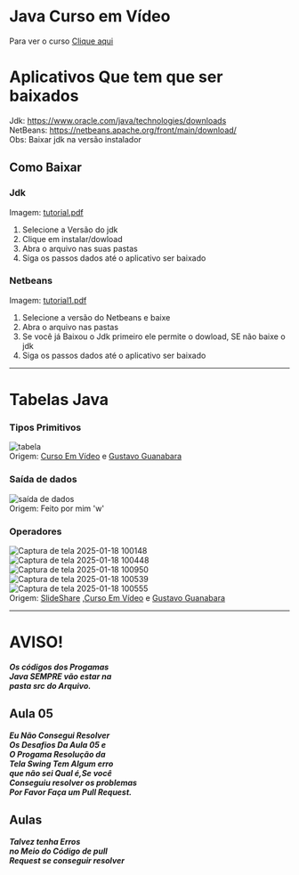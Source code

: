 # Java Curso em Vídeo
Para ver o curso  [Clique aqui](https://www.youtube.com/watch?v=ZBKxhnqX-Q0&list=PLHz_AreHm4dkI2ZdjTwZA4mPMxWTfNSpR)
# Aplicativos Que tem que ser baixados
Jdk: https://www.oracle.com/java/technologies/downloads  
NetBeans: https://netbeans.apache.org/front/main/download/  
Obs: Baixar jdk na versão instalador
## Como Baixar
### Jdk  
Imagem:
[tutorial.pdf](https://github.com/user-attachments/files/18377223/tutorial.pdf)
1. Selecione a Versão do jdk
2. Clique em instalar/dowload
3. Abra o arquivo nas suas pastas
4. Siga os passos dados até o aplicativo ser baixado
### Netbeans
Imagem:
[tutorial1.pdf](https://github.com/user-attachments/files/18377309/tutorial1.pdf)
1. Selecione a versão do Netbeans e baixe
2. Abra o arquivo nas pastas
3. Se você já Baixou o Jdk primeiro ele permite o dowload, SE não baixe o jdk
4. Siga os passos dados até o aplicativo ser baixado
____
# Tabelas Java
### Tipos Primitivos
![tabela](https://github.com/user-attachments/assets/975ff03f-06ae-43d1-9313-b58e1518b41f)  
Origem: [Curso Em Vídeo](https://www.cursoemvideo.com/) e [Gustavo Guanabara](https://github.com/gustavoguanabara) 
### Saída de dados
![saída de dados](https://github.com/user-attachments/assets/7cc6fca1-7f6a-4598-b296-71ffee9bb6b5)  
Origem: Feito por mim 'w'
### Operadores
![Captura de tela 2025-01-18 100148](https://github.com/user-attachments/assets/6b126ccb-0256-4ebc-a96c-a9ae816f916e)  
![Captura de tela 2025-01-18 100448](https://github.com/user-attachments/assets/fc3aef14-edb8-4906-9375-b172c26f0c58) 
![Captura de tela 2025-01-18 100950](https://github.com/user-attachments/assets/ae50b98e-fc90-4f74-b015-21c8bb8c0c2f)
![Captura de tela 2025-01-18 100539](https://github.com/user-attachments/assets/d900cc03-c91c-44c4-87ba-db49eefae4db)  
![Captura de tela 2025-01-18 100555](https://github.com/user-attachments/assets/f39e65f8-3658-491d-ad7e-c57995bfb1b7)  
Origem: [SlideShare](https://pt.slideshare.net/slideshow/curso-de-java-07-operadores/46916976) ,[Curso Em Vídeo](https://www.cursoemvideo.com/) e [Gustavo Guanabara](https://github.com/gustavoguanabara) 
____
# AVISO!
***Os códigos dos Progamas  
Java SEMPRE vão estar na  
pasta src do Arquivo.***
## Aula 05
***Eu Não Consegui Resolver   
Os Desafios Da Aula 05 e   
O Progama Resolução da   
Tela Swing Tem Algum erro    
que não sei Qual é,Se você  
Conseguiu resolver os problemas    
Por Favor Faça um Pull Request.***
## Aulas
***Talvez tenha Erros    
no Meio do Código de pull     
Request se conseguir resolver***
